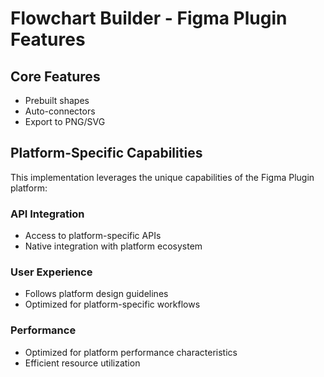 # Flowchart Builder - Figma Plugin Features

## Core Features
- Prebuilt shapes
- Auto-connectors
- Export to PNG/SVG

## Platform-Specific Capabilities
This implementation leverages the unique capabilities of the Figma Plugin platform:

### API Integration
- Access to platform-specific APIs
- Native integration with platform ecosystem

### User Experience
- Follows platform design guidelines
- Optimized for platform-specific workflows

### Performance
- Optimized for platform performance characteristics
- Efficient resource utilization
